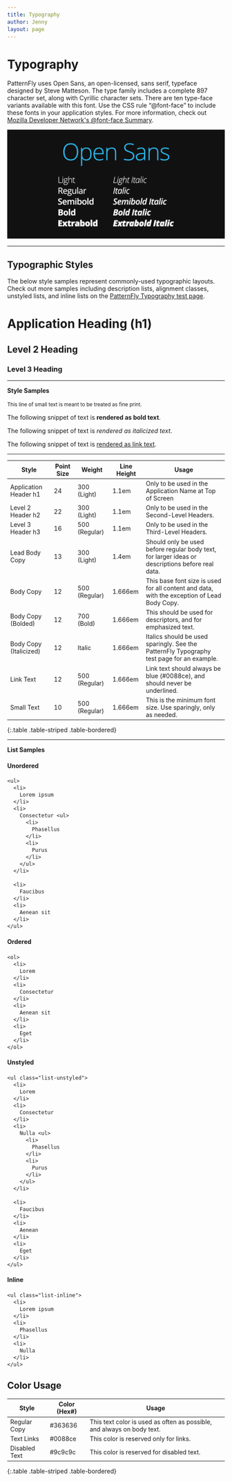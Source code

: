 ```yaml
---
title: Typography
author: Jenny
layout: page
---
```

# Typography

PatternFly uses Open Sans, an open-licensed, sans serif, typeface designed by Steve Matteson. The type family includes a complete 897 character set, along with Cyrillic character sets. There are ten type-face variants available with this font. Use the CSS rule “@font-face” to include these fonts in your application styles. For more information, check out [Mozilla Developer Network's @font-face Summary](https://developer.mozilla.org/en-US/docs/Web/CSS/@font-face).

![#open-sans-image](img/open-sans-image.png)
___

## Typographic Styles

The below style samples represent commonly-used typographic layouts. Check out more samples including description lists, alignment classes, unstyled lists, and inline lists on the [PatternFly Typography test page](https://rawgit.com/patternfly/patternfly/master-dist/dist/tests/typography-2.html).

<h1> Application Heading (h1)</h1>

<h2> Level 2 Heading </h2>

<h3> Level 3 Heading </h3>

<hr />

<b id="style-samples">Style Samples</b>

<section>

<small>This line of small text is meant to be treated as fine print.</small>

<p>
  The following snippet of text is <strong>rendered as bold text</strong>.
</p>

<p>
  The following snippet of text is <em>rendered as italicized text</em>.
</p>

<p>
  The following snippet of text is <a href="#">rendered as link text</a>.
</p></section>

<hr />

| Style                  | Point Size | Weight        | Line Height | Usage                                                                                            |
|------------------------|------------|---------------|-------------|--------------------------------------------------------------------------------------------------|
| Application Header h1  | 24         | 300 (Light)   | 1.1em       | Only to be used in the Application Name at Top of Screen                                         |
| Level 2 Header h2      | 22         | 300 (Light)   | 1.1em       | Only to be used in the Second-Level Headers.                                                     |
| Level 3 Header h3      | 16         | 500 (Regular) | 1.1em       | Only to be used in the Third-Level Headers.                                                      |
| Lead Body Copy         | 13         | 300 (Light)   | 1.4em       | Should only be used before regular body text, for larger ideas or descriptions before real data. |
| Body Copy              | 12         | 500 (Regular) | 1.666em     | This base font size is used for all content and data, with the exception of Lead Body Copy.      |
| Body Copy (Bolded)     | 12         | 700 (Bold)    | 1.666em     | This should be used for descriptors, and for emphasized text.                                    |
| Body Copy (Italicized) | 12         | Italic        | 1.666em     | Italics should be used sparingly. See the PatternFly Typography test page for an example.        |
| Link Text              | 12         | 500 (Regular) | 1.666em     | Link text should always be blue (#0088ce), and should never be underlined.                       |
| Small Text             | 10         | 500 (Regular) | 1.666em     | This is the minimum font size. Use sparingly, only as needed.                                                                   |
{:.table .table-striped .table-bordered}
___

<b>List Samples</b> <section>

<div class="row">
  <div class="col-sm-6 col-md-3">
    <h4>
      Unordered
    </h4>

    <ul>
      <li>
        Lorem ipsum
      </li>
      <li>
        Consectetur <ul>
          <li>
            Phasellus
          </li>
          <li>
            Purus
          </li>
        </ul>
      </li>

      <li>
        Faucibus
      </li>
      <li>
        Aenean sit
      </li>
    </ul>
  </div>

  <!-- /col -->

  <div class="col-sm-6 col-md-3">
    <h4>
      Ordered
    </h4>

    <ol>
      <li>
        Lorem
      </li>
      <li>
        Consectetur
      </li>
      <li>
        Aenean sit
      </li>
      <li>
        Eget
      </li>
    </ol>
  </div>

  <!-- /col -->

  <div class="clearfix visible-sm">
  </div>

  <div class="col-sm-6 col-md-3">
    <h4>
      Unstyled
    </h4>

    <ul class="list-unstyled">
      <li>
        Lorem
      </li>
      <li>
        Consectetur
      </li>
      <li>
        Nulla <ul>
          <li>
            Phasellus
          </li>
          <li>
            Purus
          </li>
        </ul>
      </li>

      <li>
        Faucibus
      </li>
      <li>
        Aenean
      </li>
      <li>
        Eget
      </li>
    </ul>
  </div>

  <!-- /col -->

  <div class="col-sm-6 col-md-3">
    <h4>
      Inline
    </h4>

    <ul class="list-inline">
      <li>
        Lorem ipsum
      </li>
      <li>
        Phasellus
      </li>
      <li>
        Nulla
      </li>
    </ul>
  </div>

  <!-- /col -->
</div>

<!-- /row -->
</div></section>

## Color Usage

| Style 	| Color (Hex#) 	| Usage 	|
|---------------|--------------|------------------------------------------------------------------------|
| Regular Copy 	| #363636 	| This text color is used as often as possible, and always on body text. 	|
| Text Links 	| #0088ce 	| This color is reserved only for links. 	|
| Disabled Text 	| #9c9c9c 	| This color is reserved for disabled text. 	|
{:.table .table-striped .table-bordered}
